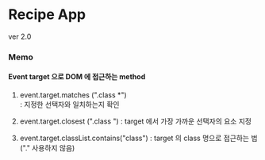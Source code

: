# Recipe App 
ver 2.0

### Memo

#### Event target 으로 DOM 에 접근하는 method
 1. event.target.matches (".class *")   
   : 지정한 선택자와 일치하는지 확인

 2. event.target.closest (".class ")
   : target 에서 가장 가까운 선택자의 요소 지정

 3. event.target.classList.contains("class")
   : target 의 class 명으로 접근하는 법 ("." 사용하지 않음)